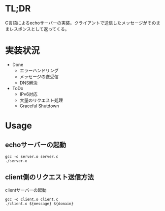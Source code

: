 # TL;DR
C言語によるechoサーバーの実装。クライアントで送信したメッセージがそのままレスポンスとして返ってくる。
# 実装状況
- Done
    - エラーハンドリング
    - メッセージの送受信
    - DNS解決
- ToDo
    - IPv6対応
    - 大量のリクエスト処理
    - Graceful Shutdown

# Usage
## echoサーバーの起動
```
gcc -o server.o server.c
./server.o
```
## client側のリクエスト送信方法
clientサーバーの起動
```
gcc -o client.o client.c
./client.o ${message} ${domain}
```
